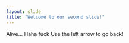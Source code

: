 ```yaml
---
layout: slide
title: "Welcome to our second slide!"
---
```

Alive... Haha fuck
Use the left arrow to go back!

